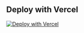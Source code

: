## Deploy with Vercel
[![Deploy with Vercel](https://vercel.com/button)](https://vercel.com/import/project?template=https://github.com/walinejs/waline/tree/main/example)
